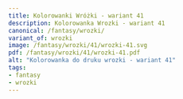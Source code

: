 ```yaml
---
title: Kolorowanki Wróżki - wariant 41
description: Kolorowanka Wrozki - wariant 41
canonical: /fantasy/wrozki/
variant_of: wrozki
image: /fantasy/wrozki/41/wrozki-41.svg
pdf: /fantasy/wrozki/41/wrozki-41.pdf
alt: "Kolorowanka do druku wrozki - wariant 41"
tags:
- fantasy
- wrozki
---
```

